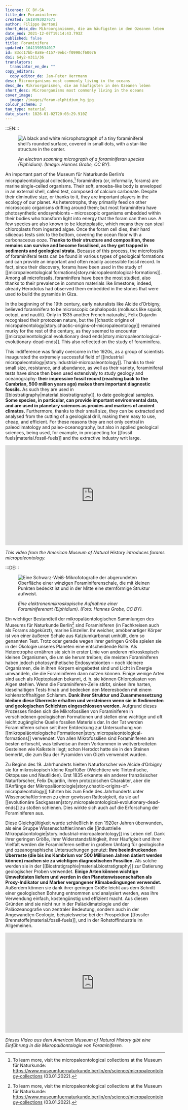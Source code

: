 ```yaml
---
license: CC BY-SA
title_de: Foraminiferen
created: 1618493027671
author: Filippo Bertoni
short_desc_de: Mikroorganismen, die am häufigsten in den Ozeanen leben
date_end: 2021-12-07T19:14:43.793Z
published: false
title: Foraminifera
updated: 1641390534017
id: 83cc17bb-8a8e-4157-9ebc-f0990cf60076
doi: 64y2-m311/36
translators:
  translator_en_de: ""
copy_editors:
  copy_editor_de: Jan-Peter Herrmann
desc: Microorganisms most commonly living in the oceans
desc_de: Mikroorganismen, die am häufigsten in den Ozeanen leben
short_desc: Microorganisms most commonly living in the oceans
cover_image:
  image: /images/foram-elphidium_hg.jpg
colour_scheme: 3
tao_type: material
date_start: 1826-01-02T20:03:29.910Z
---
```


:::EN:::

<figure>

![A black and white microphotograph of a tiny foraminiferal shell’s rounded surface, covered in small dots, with a star-like structure in the center.](/images/filo/Foram-elphidium_hg.jpg)

<figcaption>

_An electron scanning micrograph of a foraminiferan species (Elphidium). (Image: Hannes Grobe, CC BY)._ 

</figcaption>

</figure>

An important part of the Museum für Naturkunde Berlin’s micropaleontological collections,[^1] foraminifera (or, informally, forams) are marine single-celled organisms. Their soft, amoeba-like body is enveloped in an external shell, called test, composed of calcium carbonate. Despite their diminutive size, or thanks to it, they are important players in the ecology of our planet. As heterotrophs, they primarily feed on other microscopic organisms drifting around them; but most foraminifera have photosynthetic endosymbionts – microscopic organisms embedded within their bodies who transform light into energy that the foram can then use. A few species are also known to be kleptoplastic, which means they can steal chloroplasts from ingested algae. Once the foram cell dies, their hard siliceous tests sink to the bottom, covering the ocean floor with a carbonaceous ooze. **Thanks to their structure and composition, these remains can survive and become fossilised, as they get trapped in sediments and geological strata.** Because of this process, the microfossils of foraminiferal tests can be found in various types of geological formations and can provide an important and often readily accessible fossil record. In fact, since their discovery, forams have been used in the study of [[micropaleontological formations|story.micropaleontological-formations]]. Among all microfossils, foraminifera have been the most studied, also thanks to their prevalence in common materials like limestone; indeed, already Herodotus had observed them embedded in the stones that were used to build the pyramids in Giza.

In the beginning of the 19th century, early naturalists like Alcide d’Orbigny, believed foraminifera to be microscopic cephalopods (molluscs like squids, octopi, and nautili). Only in 1835 another French naturalist, Felix Dujardin recognised their protozoan nature, but the [[chaotic origins of micropaleontology|story.chaotic-origins-of-micropaleontology]] remained murky for the rest of the century, as they seemed to encounter [[micropaleontological evolutionary dead ends|story.micropaleontological-evolutionary-dead-ends]]. This also reflected on the study of foraminifera.

This indifference was finally overcome in the 1920s, as a group of scientists inaugurated the extremely successful field of [[industrial micropaleontology|story.industrial-micropaleontology]]. Thanks to their small size, resistance, and abundance, as well as their variety, foraminiferal tests have since then been used extensively to study geology and oceanography: **their impressive fossil record (reaching back to the Cambrian, 500 million years ago) makes them important diagnostic fossils.** As such they are used in [[biostratigraphy|material.biostratigraphy]], to date geological samples. **Some species, in particular, can provide important environmental data, and are used in planetary sciences as proxies and markers of ancient climates.** Furthermore, thanks to their small size, they can be extracted and analysed from the cutting of a geological drill, making them easy to use, cheap, and efficient. For these reasons they are not only central in paleoclimatology and paleo-oceanography, but also in applied geological sciences, being used, for example, in prospecting for [[fossil fuels|material.fossil-fuels]] and the extractive industry writ large.

<iframe width="560" height="315" src="https://www.youtube-nocookie.com/embed/JLSa8cGJixQ?controls=0" title="YouTube video player" frameborder="0" allow="accelerometer; autoplay; clipboard-write; encrypted-media; gyroscope; picture-in-picture" allowfullscreen></iframe>

<figcaption>

_This video from the American Museum of Natural History introduces forams micropaleontology._ 

</figcaption>

[^1]: To learn more, visit the micropaleontological collections at the Museum für Naturkunde: https://www.museumfuernaturkunde.berlin/en/science/micropaleontology-collections (03.01.2022).


:::DE:::

<figure>

![ Eine Schwarz-Weiß-Mikrofotografie der abgerundeten Oberfläche einer winzigen Foraminiferenschale, die mit kleinen Punkten bedeckt ist und in der Mitte eine sternförmige Struktur aufweist.](/images/filo/Foram-elphidium_hg.jpg)

<figcaption>

_Eine elektronenmikroskopische Aufnahme einer Foraminiferenart (Elphidium). (Foto: Hannes Grobe, CC BY)._ 

</figcaption>

</figure>

Ein wichtiger Bestandteil der mikropaläontologischen Sammlungen des Museums für Naturkunde Berlin[^1] sind Foraminiferen (in Fachkreisen auch als Forams abgekürzt), marine Einzeller. Ihr weicher, amöbenartiger Körper ist von einer äußeren Schale aus Kalziumkarbonat umhüllt, dem so genannten Test. Trotz oder gerade wegen ihrer geringen Größe spielen sie in der Ökologie unseres Planeten eine entscheidende Rolle. Als Heterotrophe ernähren sie sich in erster Linie von anderen mikroskopisch kleinen Organismen, die um sie herum treiben; die meisten Foraminiferen haben jedoch photosynthetische Endosymbionten – noch kleinere Organismen, die in ihren Körpern eingebettet sind und Licht in Energie umwandeln, die die Foraminiferen dann nutzen können. Einige wenige Arten sind auch als Kleptoplasten bekannt, d. h. sie können Chloroplasten von Algen stehlen. Wenn die Foraminiferen-Zelle stirbt, sinken ihre harten, kieselhaltigen Tests hinab und bedecken den Meeresboden mit einem kohlenstoffhaltigen Schlamm. **Dank ihrer Struktur und Zusammensetzung bleiben diese Überreste erhalten und versteinern wenn sie in Sedimenten und geologischen Schichten eingeschlossen werden.** Aufgrund dieses Prozesses finden sich die Mikrofossilien von Foraminiferen in verschiedenen geologischen Formationen und stellen eine wichtige und oft leicht zugängliche Quelle fossilen Materials dar. In der Tat werden Foraminiferen schon seit ihrer Entdeckung zur Untersuchung von [[mikropaläontologische Formationen|story.micropaleontological-formations]] verwendet. Von allen Mikrofossilien sind Foraminiferen am besten erforscht, was teilweise an ihrem Vorkommen in weitverbreiteten Gesteinen wie Kalkstein liegt; schon Herodot hatte sie in den Steinen bemerkt, die zum Bau der Pyramiden von Gizeh verwendet wurden.

Zu Beginn des 19. Jahrhunderts hielten Naturforscher wie Alcide d’Orbigny sie für mikroskopisch kleine Kopffüßer (Weichtiere wie Tintenfische, Oktopusse und Nautiliden). Erst 1835 erkannte ein anderer französischer Naturforscher, Felix Dujardin, ihren protozoischen Charakter, aber die [[Anfänge der Mikropaläontologie|story.chaotic-origins-of-micropaleontology]] führten bis zum Ende des Jahrhunderts unter Wissenschaftler:innen zu einer gewissen Ratlosigkeit, da sie auf [[evolutionäre Sackgassen|story.micropaleontological-evolutionary-dead-ends]] zu stoßen schienen. Dies wirkte sich auch auf die Erforschung der Foraminiferen aus.

Diese Gleichgültigkeit wurde schließlich in den 1920er Jahren überwunden, als eine Gruppe Wissenschaftler:innen die [[industrielle Mikropaläontologie|story.industrial-micropaleontology]] ins Leben rief. Dank ihrer geringen Größe, ihrer Widerstandsfähigkeit, ihrer Häufigkeit und ihrer Vielfalt werden die Foraminiferen seither in großem Umfang für geologische und ozeanographische Untersuchungen genutzt: **Ihre beeindruckenden Überreste (die bis ins Kambrium vor 500 Millionen Jahren datiert werden können) machen sie zu wichtigen diagnostischen Fossilien.** Als solche werden sie in der [[Biostratigraphie|material.biostratigraphy]] zur Datierung geologischer Proben verwendet. **Einige Arten können wichtige Umweltdaten liefern und werden in den Planetenwissenschaften als Proxy-Indikator und Marker vergangener Klimabedingungen verwendet.** Außerdem können sie dank ihrer geringen Größe leicht aus dem Schnitt einer geologischen Bohrung entnommen und analysiert werden, was ihre Verwendung einfach, kostengünstig und effizient macht. Aus diesen Gründen sind sie nicht nur in der Paläoklimatologie und der Paläozeanografie von zentraler Bedeutung, sondern auch in der Angewandten Geologie, beispielsweise bei der Prospektion [[fossiler Brennstoffe|material.fossil-fuels]], und in der Rohstoffindustrie im Allgemeinen.

<iframe width="560" height="315" src="https://www.youtube-nocookie.com/embed/JLSa8cGJixQ?controls=0" title="YouTube video player" frameborder="0" allow="accelerometer; autoplay; clipboard-write; encrypted-media; gyroscope; picture-in-picture" allowfullscreen></iframe>

<figcaption>

_Dieses Video aus dem American Museum of Natural History gibt eine Einführung in die Mikropaläontologie von Foraminiferen._ 

</figcaption>

[^1]: Zu den mikropaläontologischen Sammlungen des Museums für Naturkunde Berlin: https://www.museumfuernaturkunde.berlin/en/science/micropaleontology-collections (03.01.2022).